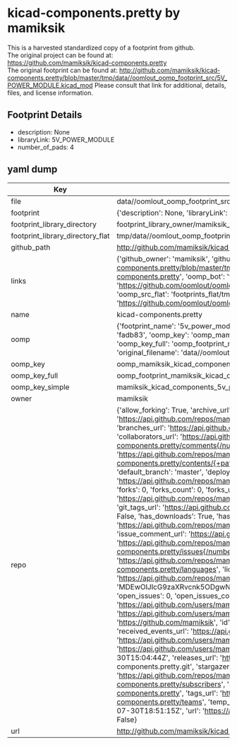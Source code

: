 # kicad-components.pretty by mamiksik  
This is a harvested standardized copy of a footprint from github.  
The original project can be found at:  
https://github.com/mamiksik/kicad-components.pretty  
The original footprint can be found at:
http://github.com/mamiksik/kicad-components.pretty/blob/master/tmp/data//oomlout_oomp_footprint_src/5V_POWER_MODULE.kicad_mod
Please consult that link for additional, details, files, and license information.  
## Footprint Details
* description: None  
* libraryLink: 5V_POWER_MODULE  
* number_of_pads: 4  
## yaml dump  
| Key | Value |  
| --- | --- |  
| file | data//oomlout_oomp_footprint_src/kicad-components.pretty/5V_POWER_MODULE.kicad_mod |  
| footprint | {'description': None, 'libraryLink': '5V_POWER_MODULE', 'number_of_pads': 4} |  
| footprint_library_directory | footprint_library_owner/mamiksik_kicad-components.pretty |  
| footprint_library_directory_flat | tmp/data//oomlout_oomp_footprint_src/footprints_flat/mamiksik_kicad_components_5v_power_module/working |  
| github_path | http://github.com/mamiksik/kicad-components.pretty/blob/master/tmp/data//oomlout_oomp_footprint_src/5V_POWER_MODULE.kicad_mod |  
| links | {'github_owner': 'mamiksik', 'github_repo_name': 'kicad-components.pretty', 'github_src': 'http://github.com/mamiksik/kicad-components.pretty/blob/master/tmp/data//oomlout_oomp_footprint_src/5V_POWER_MODULE.kicad_mod', 'github_src_repo': 'https://github.com/mamiksik/kicad-components.pretty', 'oomp_bot': 'tmp/data//oomlout_oomp_footprint_src/footprints/mamiksik_kicad_components_5v_power_module/working', 'oomp_bot_github': 'https://github.com/oomlout/oomlout_oomp_footprint_bot/tree/main/tmp/data//oomlout_oomp_footprint_src/footprints/mamiksik_kicad_components_5v_power_module/working', 'oomp_src_flat': 'footprints_flat/tmp/data//oomlout_oomp_footprint_src/footprints_flat/mamiksik_kicad_components_5v_power_module/working', 'oomp_src_flat_github': 'https://github.com/oomlout/oomlout_oomp_footprint_src/tree/main/tmp/data//oomlout_oomp_footprint_src/footprints_flat/mamiksik_kicad_components_5v_power_module/working'} |  
| name | kicad-components.pretty |  
| oomp | {'footprint_name': '5v_power_module', 'library_name': 'kicad_components', 'md5': 'fadb8367383cffa1e785dea9d27715cd', 'md5_10': 'fadb836738', 'md5_5': 'fadb8', 'md5_6': 'fadb83', 'oomp_key': 'oomp_mamiksik_kicad_components_5v_power_module', 'oomp_key_extra': 'oomp_footprint_mamiksik_kicad_components_5v_power_module', 'oomp_key_full': 'oomp_footprint_mamiksik_kicad_components_5v_power_module_fadb83', 'oomp_key_simple': 'mamiksik_kicad_components_5v_power_module', 'original_filename': 'data//oomlout_oomp_footprint_src/kicad-components.pretty/5V_POWER_MODULE.kicad_mod', 'owner_name': 'mamiksik'} |  
| oomp_key | oomp_mamiksik_kicad_components_5v_power_module |  
| oomp_key_full | oomp_footprint_mamiksik_kicad_components_5v_power_module |  
| oomp_key_simple | mamiksik_kicad_components_5v_power_module |  
| owner | mamiksik |  
| repo | {'allow_forking': True, 'archive_url': 'https://api.github.com/repos/mamiksik/kicad-components.pretty/{archive_format}{/ref}', 'archived': False, 'assignees_url': 'https://api.github.com/repos/mamiksik/kicad-components.pretty/assignees{/user}', 'blobs_url': 'https://api.github.com/repos/mamiksik/kicad-components.pretty/git/blobs{/sha}', 'branches_url': 'https://api.github.com/repos/mamiksik/kicad-components.pretty/branches{/branch}', 'clone_url': 'https://github.com/mamiksik/kicad-components.pretty.git', 'collaborators_url': 'https://api.github.com/repos/mamiksik/kicad-components.pretty/collaborators{/collaborator}', 'comments_url': 'https://api.github.com/repos/mamiksik/kicad-components.pretty/comments{/number}', 'commits_url': 'https://api.github.com/repos/mamiksik/kicad-components.pretty/commits{/sha}', 'compare_url': 'https://api.github.com/repos/mamiksik/kicad-components.pretty/compare/{base}...{head}', 'contents_url': 'https://api.github.com/repos/mamiksik/kicad-components.pretty/contents/{+path}', 'contributors_url': 'https://api.github.com/repos/mamiksik/kicad-components.pretty/contributors', 'created_at': '2017-07-30T14:53:13Z', 'default_branch': 'master', 'deployments_url': 'https://api.github.com/repos/mamiksik/kicad-components.pretty/deployments', 'description': None, 'disabled': False, 'downloads_url': 'https://api.github.com/repos/mamiksik/kicad-components.pretty/downloads', 'events_url': 'https://api.github.com/repos/mamiksik/kicad-components.pretty/events', 'fork': False, 'forks': 0, 'forks_count': 0, 'forks_url': 'https://api.github.com/repos/mamiksik/kicad-components.pretty/forks', 'full_name': 'mamiksik/kicad-components.pretty', 'git_commits_url': 'https://api.github.com/repos/mamiksik/kicad-components.pretty/git/commits{/sha}', 'git_refs_url': 'https://api.github.com/repos/mamiksik/kicad-components.pretty/git/refs{/sha}', 'git_tags_url': 'https://api.github.com/repos/mamiksik/kicad-components.pretty/git/tags{/sha}', 'git_url': 'git://github.com/mamiksik/kicad-components.pretty.git', 'has_discussions': False, 'has_downloads': True, 'has_issues': True, 'has_pages': False, 'has_projects': True, 'has_wiki': True, 'homepage': None, 'hooks_url': 'https://api.github.com/repos/mamiksik/kicad-components.pretty/hooks', 'html_url': 'https://github.com/mamiksik/kicad-components.pretty', 'id': 98804447, 'is_template': False, 'issue_comment_url': 'https://api.github.com/repos/mamiksik/kicad-components.pretty/issues/comments{/number}', 'issue_events_url': 'https://api.github.com/repos/mamiksik/kicad-components.pretty/issues/events{/number}', 'issues_url': 'https://api.github.com/repos/mamiksik/kicad-components.pretty/issues{/number}', 'keys_url': 'https://api.github.com/repos/mamiksik/kicad-components.pretty/keys{/key_id}', 'labels_url': 'https://api.github.com/repos/mamiksik/kicad-components.pretty/labels{/name}', 'language': None, 'languages_url': 'https://api.github.com/repos/mamiksik/kicad-components.pretty/languages', 'license': None, 'merges_url': 'https://api.github.com/repos/mamiksik/kicad-components.pretty/merges', 'milestones_url': 'https://api.github.com/repos/mamiksik/kicad-components.pretty/milestones{/number}', 'mirror_url': None, 'name': 'kicad-components.pretty', 'network_count': 0, 'node_id': 'MDEwOlJlcG9zaXRvcnk5ODgwNDQ0Nw==', 'notifications_url': 'https://api.github.com/repos/mamiksik/kicad-components.pretty/notifications{?since,all,participating}', 'open_issues': 0, 'open_issues_count': 0, 'owner': {'avatar_url': 'https://avatars.githubusercontent.com/u/6180007?v=4', 'events_url': 'https://api.github.com/users/mamiksik/events{/privacy}', 'followers_url': 'https://api.github.com/users/mamiksik/followers', 'following_url': 'https://api.github.com/users/mamiksik/following{/other_user}', 'gists_url': 'https://api.github.com/users/mamiksik/gists{/gist_id}', 'gravatar_id': '', 'html_url': 'https://github.com/mamiksik', 'id': 6180007, 'login': 'mamiksik', 'node_id': 'MDQ6VXNlcjYxODAwMDc=', 'organizations_url': 'https://api.github.com/users/mamiksik/orgs', 'received_events_url': 'https://api.github.com/users/mamiksik/received_events', 'repos_url': 'https://api.github.com/users/mamiksik/repos', 'site_admin': False, 'starred_url': 'https://api.github.com/users/mamiksik/starred{/owner}{/repo}', 'subscriptions_url': 'https://api.github.com/users/mamiksik/subscriptions', 'type': 'User', 'url': 'https://api.github.com/users/mamiksik'}, 'private': False, 'pulls_url': 'https://api.github.com/repos/mamiksik/kicad-components.pretty/pulls{/number}', 'pushed_at': '2017-07-30T15:04:44Z', 'releases_url': 'https://api.github.com/repos/mamiksik/kicad-components.pretty/releases{/id}', 'size': 0, 'ssh_url': 'git@github.com:mamiksik/kicad-components.pretty.git', 'stargazers_count': 0, 'stargazers_url': 'https://api.github.com/repos/mamiksik/kicad-components.pretty/stargazers', 'statuses_url': 'https://api.github.com/repos/mamiksik/kicad-components.pretty/statuses/{sha}', 'subscribers_count': 0, 'subscribers_url': 'https://api.github.com/repos/mamiksik/kicad-components.pretty/subscribers', 'subscription_url': 'https://api.github.com/repos/mamiksik/kicad-components.pretty/subscription', 'svn_url': 'https://github.com/mamiksik/kicad-components.pretty', 'tags_url': 'https://api.github.com/repos/mamiksik/kicad-components.pretty/tags', 'teams_url': 'https://api.github.com/repos/mamiksik/kicad-components.pretty/teams', 'temp_clone_token': None, 'topics': [], 'trees_url': 'https://api.github.com/repos/mamiksik/kicad-components.pretty/git/trees{/sha}', 'updated_at': '2017-07-30T18:51:15Z', 'url': 'https://api.github.com/repos/mamiksik/kicad-components.pretty', 'visibility': 'public', 'watchers': 0, 'watchers_count': 0, 'web_commit_signoff_required': False} |  
| url | http://github.com/mamiksik/kicad-components.pretty |  

